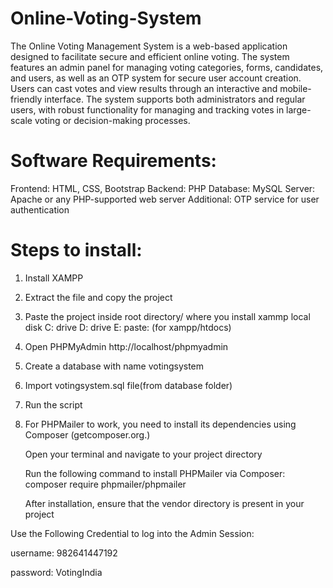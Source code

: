 # Online-Voting-System
The Online Voting Management System is a web-based application designed to facilitate secure and efficient online voting. The system features an admin panel for managing voting categories, forms, candidates, and users, as well as an OTP system for secure user account creation. Users can cast votes and view results through an interactive and mobile-friendly interface. The system supports both administrators and regular users, with robust functionality for managing and tracking votes in large-scale voting or decision-making processes.

# Software Requirements:

Frontend: HTML, CSS, Bootstrap
Backend: PHP
Database: MySQL
Server: Apache or any PHP-supported web server
Additional: OTP service for user authentication

# Steps to install:

1. Install XAMPP
2. Extract the file and copy the project 
3. Paste the project inside root directory/ where you install xammp local disk C: drive D: drive E: paste: (for xampp/htdocs)
4. Open PHPMyAdmin http://localhost/phpmyadmin
5. Create a database with name votingsystem
6. Import votingsystem.sql file(from database folder)
7. Run the script
8. For PHPMailer to work, you need to install its dependencies using Composer (getcomposer.org.)

   Open your terminal and navigate to your project directory
   
   Run the following command to install PHPMailer via Composer:
   composer require phpmailer/phpmailer
   
   After installation, ensure that the vendor directory is present in your project

  Use the Following Credential to log into the Admin Session:

  username:  982641447192

  password:  VotingIndia


